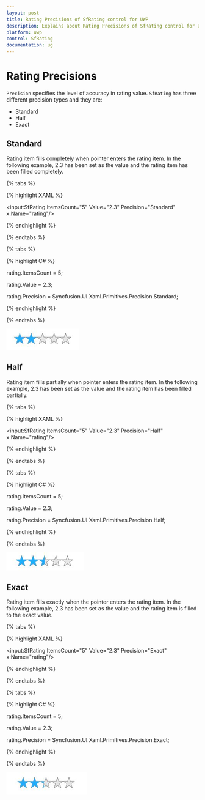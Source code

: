 ```yaml
---
layout: post
title: Rating Precisions of SfRating control for UWP
description: Explains about Rating Precisions of SfRating control for UWP
platform: uwp
control: SfRating
documentation: ug
---
```


# Rating Precisions

`Precision` specifies the level of accuracy in rating value. `SfRating` has three different precision types and they are:

* Standard
* Half
* Exact

## Standard


Rating item fills completely when pointer enters the rating item. In the following example, 2.3 has been set as the value and the rating item has been filled completely.

{% tabs %}

{% highlight XAML %}

<input:SfRating ItemsCount="5" Value="2.3"
                Precision="Standard" x:Name="rating"/>

{% endhighlight %}

{% endtabs %}

{% tabs %}

{% highlight C# %}

rating.ItemsCount = 5;

rating.Value = 2.3;

rating.Precision = Syncfusion.UI.Xaml.Primitives.Precision.Standard;

{% endhighlight %}

{% endtabs %}

![](Rating-Precisions-images/Rating-Precisions-img1.jpeg)


## Half

Rating item fills partially when pointer enters the rating item. In the following example, 2.3 has been set as the value and the rating item has been filled partially.

{% tabs %}

{% highlight XAML %}

<input:SfRating ItemsCount="5" Value="2.3"
                Precision="Half" x:Name="rating"/>

{% endhighlight %}

{% endtabs %}

{% tabs %}

{% highlight C# %}

rating.ItemsCount = 5;

rating.Value = 2.3;

rating.Precision = Syncfusion.UI.Xaml.Primitives.Precision.Half;

{% endhighlight %}

{% endtabs %}

![](Rating-Precisions-images/Rating-Precisions-img2.jpeg)


## Exact

Rating item fills exactly when the pointer enters the rating item. In the following example, 2.3 has been set as the value and the rating item is filled to the exact value.

{% tabs %}

{% highlight XAML %}

<input:SfRating ItemsCount="5" Value="2.3"
                Precision="Exact" x:Name="rating"/>

{% endhighlight %}

{% endtabs %}

{% tabs %}

{% highlight C# %}

rating.ItemsCount = 5;

rating.Value = 2.3;

rating.Precision = Syncfusion.UI.Xaml.Primitives.Precision.Exact;

{% endhighlight %}

{% endtabs %}

![](Rating-Precisions-images/Rating-Precisions-img3.jpeg)


